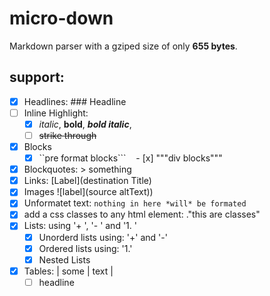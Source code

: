 
# micro-down

Markdown parser with a gziped size of only **655 bytes**.


## support:
- [x] Headlines: ### Headline
- [ ] Inline Highlight:
    - [x] *italic*, **bold**, ***bold italic***, 
    - [ ] ~~strike through~~
- [x] Blocks
    - [x] ``pre format blocks```
    - [x] """div blocks"""
- [x] Blockquotes: > something
- [x] Links: [Label](destination Title)
- [x] Images ![label](source altText))
- [x] Unformatet text: `nothing in here *will* be formated`
- [x] add a css classes to any html element: ."this are classes"
- [x] Lists: using '+ ', '- ' and '1. '
    - [x] Unorderd lists using: '+' and '-'
    - [x] Ordered lists using: '1.'
    - [x] Nested Lists
- [x] Tables: | some | text |
    - [ ] headline
